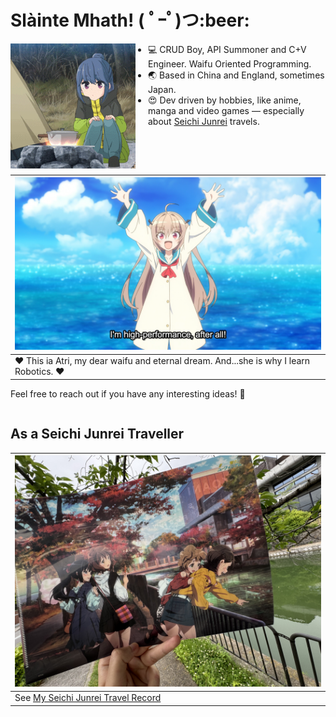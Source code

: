 <h1>Slàinte Mhath! ( ﾟｰﾟ)つ:beer: </h1>

<p align="center">
<img src="https://raw.githubusercontent.com/Arthurzyang/Arthurzyang/main/preview.gif" 
     alt="Yuru Camp" 
     width="200"
     style="float:left; margin-right:20px; margin-bottom:10px;" />
</p>

- 💻 CRUD Boy, API Summoner and C+V Engineer. Waifu Oriented Programming. 
- :earth_asia: Based in China and England, sometimes Japan.  
- :heart_eyes: Dev driven by hobbies, like anime, manga and video games — especially about [Seichi Junrei](https://en.wikipedia.org/wiki/Pilgrimage_(anime)) travels.


|![landmark_empty](atri-ep-1f-1024x576.png)|
|-------------------------------------------------------------|
|❤️ This ia Atri, my dear waifu and eternal dream. And...she is why I learn Robotics. ❤️|

Feel free to reach out if you have any interesting ideas! :sparkling_heart:

<div style="clear: both;"></div>

## As a Seichi Junrei Traveller
|<img src="https://github.com/Arthurzyang/Arthurzyang/blob/main/IMG_6040.jpg?raw=true" width="500" height="370" alt="Centered Image" />|
|------------------------------------|
|See [My Seichi Junrei Travel Record](https://github.com/Arthurzyang/Arthurzyang/blob/main/seichi_junrei_intro.md)|

